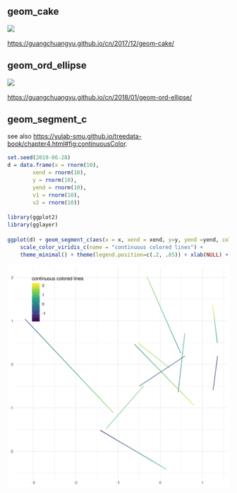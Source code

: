 ## geom_cake


[<img src="http://guangchuangyu.github.io/blog_images/R/yyplot/cake_size_angle.png" width="600" />](https://guangchuangyu.github.io/cn/2017/12/geom-cake/)

<https://guangchuangyu.github.io/cn/2017/12/geom-cake/>


## geom_ord_ellipse

[![](https://guangchuangyu.github.io/blog_images/R/yyplot/geom_ord_ellipse_files/figure-markdown_strict/unnamed-chunk-1-2.png)](https://guangchuangyu.github.io/cn/2018/01/geom-ord-ellipse/)

<https://guangchuangyu.github.io/cn/2018/01/geom-ord-ellipse/>

## geom_segment_c

see also <https://yulab-smu.github.io/treedata-book/chapter4.html#fig:continuousColor>.

```r
set.seed(2019-06-28)
d = data.frame(x = rnorm(10),
        xend = rnorm(10),
        y = rnorm(10),
        yend = rnorm(10),
        v1 = rnorm(10),
        v2 = rnorm(10))

library(ggplot2)
library(gglayer)

ggplot(d) + geom_segment_c(aes(x = x, xend = xend, y=y, yend =yend, col0 = v1, col1 = v2)) +
    scale_color_viridis_c(name = "continuous colored lines") + 
    theme_minimal() + theme(legend.position=c(.2, .85)) + xlab(NULL) + ylab(NULL)
```


[<img src="figures/segment-continuous.png" width="600" />](https://yulab-smu.github.io/treedata-book/chapter4.html#fig:continuousColor)

